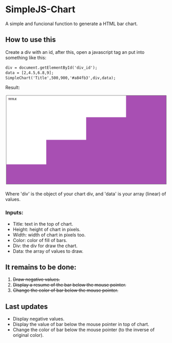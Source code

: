 # SimpleJS-Chart
A simple and funcional function to generate a HTML bar chart.

## How to use this

Create a div with an id, after this, open a javascript tag an put into something like this:

```
div = document.getElementById('div_id');
data = [2,4.5,6.8,9];
SimpleChart('Title',500,900,'#a84fb3',div,data);
```

Result:

![Result](https://raw.githubusercontent.com/manbomb/SimpleJS-Chart/master/prints.png)

Where 'div' is the object of your chart div, and 'data' is your array (linear) of values.

### Inputs:

- Title: text in the top of chart.
- Height: height of chart in pixels.
- Width: width of chart in pixels too.
- Color: color of fill of bars.
- Div: the div for draw the chart.
- Data: the array of values to draw.

## It remains to be done:

1. ~~Draw negative values.~~
2. ~~Display a resume of the bar below the mouse pointer.~~
3. ~~Change the color of bar below the mouse pointer.~~

## Last updates

- Display negative values.
- Display the value of bar below the mouse pointer in top of chart.
- Change the color of bar below the mouse pointer (to the inverse of original color).
